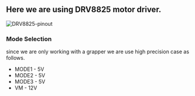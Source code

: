## Here we are using DRV8825 motor driver.

![DRV8825-pinout](https://github.com/user-attachments/assets/7e2f1b40-e7d8-481f-bec7-f6c1f1c5de7e)

### Mode Selection 
since we are only working with a grapper we are use high precision case as follows.
- MODE1 - 5V
- MODE2 - 5V
- MODE3 - 5V
- VM - 12V
  
